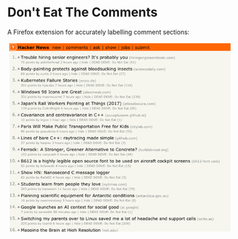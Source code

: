 # Don't Eat The Comments

A Firefox extension for accurately labelling comment sections:

![](example.png)
